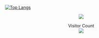 <!-- - 👋 Hi, I’m @dangkhoadl
- 👀 I’m interested in ...
- 🌱 I’m currently learning ...
- 💞️ I’m looking to collaborate on ...
- 📫 How to reach me ... -->

[![Top Langs]()](https://github.com/anuraghazra/github-readme-stats)
<p align="center"> 
  <img src="https://github-readme-stats.vercel.app/api/top-langs/?username=dangkhoadl&layout=compact" />
</p>

<p align="center"> 
  Visitor Count<br>
  <img src="https://profile-counter.glitch.me/dangkhoadl/count.svg" />
</p>
